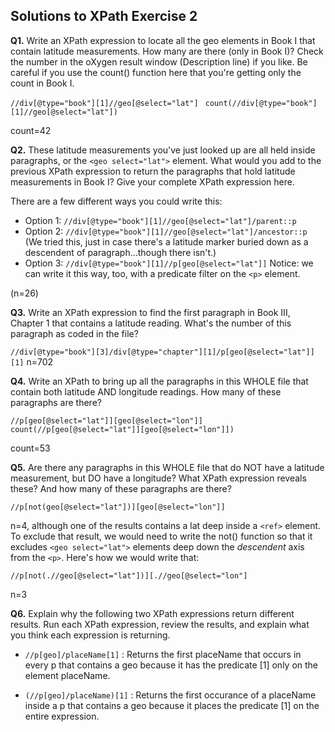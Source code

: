 ## Solutions to XPath Exercise 2 ##

**Q1.** Write an XPath expression to locate all the geo elements in Book I that contain latitude measurements. How many are there (only in Book I)? Check the number in the oXygen result window (Description line) if you like. Be careful if you use the count() function here that you're getting only the count in Book I.

`//div[@type="book"][1]//geo[@select="lat"] `
`count(//div[@type="book"][1]//geo[@select="lat"])`

count=42

**Q2.** These latitude measurements you've just looked up are all held inside paragraphs, or the `<geo select="lat">` element. What would you add to the previous XPath expression to return the paragraphs that hold latitude measurements in Book I? Give your complete XPath expression here.

There are a few different ways you could write this:
* Option 1: `//div[@type="book"][1]//geo[@select="lat"]/parent::p` 
* Option 2: `//div[@type="book"][1]//geo[@select="lat"]/ancestor::p` (We tried this, just in case there's a latitude marker buried down as a descendent of paragraph...though there isn't.)
* Option 3: `//div[@type="book"][1]//p[geo[@select="lat"]]` Notice: we can write it this way, too, with a predicate filter on the `<p>` element.

(n=26)

**Q3.** Write an XPath expression to find the first paragraph in Book III, Chapter 1 that contains a latitude reading. What's the number of this paragraph as coded in the file?

`//div[@type="book"][3]/div[@type="chapter"][1]/p[geo[@select="lat"]][1]`
n=702

**Q4.** Write an XPath to bring up all the paragraphs in this WHOLE file that contain both latitude AND longitude readings. How many of these paragraphs are there?

`//p[geo[@select="lat"]][geo[@select="lon"]]`
`count(//p[geo[@select="lat"]][geo[@select="lon"]])`

count=53

**Q5.** Are there any paragraphs in this WHOLE file that do NOT have a latitude measurement, but DO have a longitude? What XPath expression reveals these? And how many of these paragraphs are there? 

`//p[not(geo[@select="lat"])][geo[@select="lon"]]`

n=4, although one of the results contains a lat deep inside a `<ref>` element. To exclude that result, we would need to write the not() function so that it excludes `<geo select="lat">` elements deep down the *descendent* axis  from the `<p>`. Here's how we would write that:

`//p[not(.//geo[@select="lat"])][.//geo[@select="lon"]`

n=3

**Q6.** Explain why the following two XPath expressions return different results. Run each XPath expression, review the results, and explain what you think each expression is returning.

*  `//p[geo]/placeName[1]` : Returns the first placeName that occurs in every p that contains a geo because it has the predicate [1] only on the element placeName.

* `(//p[geo]/placeName)[1]` : Returns the first occurance of a placeName inside a p that contains a geo because it places the predicate [1] on the entire expression.
